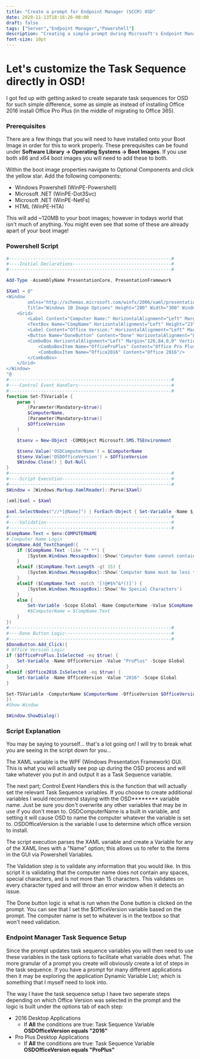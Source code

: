 ```yaml
---
title: "Create a prompt for Endpoint Manager (SCCM) OSD"
date: 2020-11-13T18:16:26-08:00
draft: false
tags: ["Server","Endpoint Manager","Powershell"]
description: "Creating a simple prompt during Microsoft's Endpoint Manager for certain criteria"
font-size: 10pt
---
```


# Let's customize the Task Sequence directly in OSD!

I got fed up with getting asked to create separate task sequences for OSD for such simple difference, some as simple
as instead of installing Office 2016 install Office Pro Plus (in the middle of migrating to Office 365).

### Prerequisites
There are a few things that you will need to have installed onto your Boot Image in order for this to work properly. These prerequisites can be found under **Software Library -> Operating Systems -> Boot Images**. If you use both x86 and x64 boot images you will need to add these to both.

Within the boot image properties navigate to Optional Components and click the yellow star. Add the following components:
* Windows Powershell (WinPE-Powershell)
* Microsoft .NET (WinPE-Dot3Svc)
* Microsoft .NET (WinPE-NetFs)
* HTML (WinPE-HTA)

This will add ~120MB to your boot images; however in todays world that isn't much of anything. You might even see that some of these are already apart of your boot image!


### Powershell Script
```powershell
#-------------------------------------------------------------#
#----Initial Declarations-------------------------------------#
#-------------------------------------------------------------#

Add-Type -AssemblyName PresentationCore, PresentationFramework

$Xaml = @"
<Window
        xmlns="http://schemas.microsoft.com/winfx/2006/xaml/presentation"
        Title="Windows 10 Image Options" Height="200" Width="300" WindowStyle="ToolWindow">
    <Grid>
        <Label Content="Computer Name:" HorizontalAlignment="Left" Margin="20,20,0,0" VerticalAlignment="Top"/>
        <TextBox Name="CompName" HorizontalAlignment="Left" Height="23" Margin="126,24,0,0" TextWrapping="Wrap" VerticalAlignment="Top" Width="125" AutomationProperties.IsRequiredForForm="True"/>
        <Label Content="Office Version:" HorizontalAlignment="Left" Margin="20,80,0,0" VerticalAlignment="Top"/>
        <Button Name="DoneButton" Content="Done" HorizontalAlignment="Left" Margin="208,141,0,0" VerticalAlignment="Top" Width="75"/>
        <ComboBox HorizontalAlignment="Left" Margin="126,84,0,0" VerticalAlignment="Top" Width="120" SelectedIndex="0">
            <ComboBoxItem Name="OfficeProPlus" Content="Office Pro Plus"/>
            <ComboBoxItem Name="Office2016" Content="Office 2016"/>
        </ComboBox>
    </Grid>
</Window>
"@
#-------------------------------------------------------------#
#----Control Event Handlers-----------------------------------#
#-------------------------------------------------------------#
function Set-TSVariable {
    param (
        [Parameter(Mandatory=$true)]
        $ComputerName,
        [Parameter(Mandatory=$true)]
        $OfficeVersion
    )

    $tsenv = New-Object -COMObject Microsoft.SMS.TSEnvironment

    $tsenv.Value('OSDComputerName') = $ComputerName
    $tsenv.Value('OSDOfficeVersion') = $OfficeVersion
    $Window.Close() | Out-Null
}
#-------------------------------------------------------------#
#----Script Execution-----------------------------------------#
#-------------------------------------------------------------#
$Window = [Windows.Markup.XamlReader]::Parse($Xaml)

[xml]$xml = $Xaml

$xml.SelectNodes("//*[@Name]") | ForEach-Object { Set-Variable -Name $_.Name -Value $Window.FindName($_.Name) }
#-------------------------------------------------------------#
#----Validation-----------------------------------------------#
#-------------------------------------------------------------#
$CompName.Text = $env:COMPUTERNAME
# Computer Name Login
$CompName.Add_TextChanged({
    if ($CompName.Text -like "* *") {
        [System.Windows.MessageBox]::Show('Computer Name cannot contain spaces')
    }
    elseif ($CompName.Text.Length -gt 15) {
        [System.Windows.MessageBox]::Show('Computer Name must be less than 15 characters')
    }
    elseif ($CompName.Text -match '[!@#$%^&*()]') {
        [System.Windows.MessageBox]::Show('No Special Characters')
    }
    else {
        Set-Variable -Scope Global -Name ComputerName -Value $CompName.Text
        #$ComputerName = $CompName.Text
    }
})
#-------------------------------------------------------------#
#----Done Button Logic----------------------------------------#
#-------------------------------------------------------------#
$DoneButton.Add_Click({
# Office Version Logic
if ($OfficeProPlus.IsSelected -eq $true) {
    Set-Variable -Name OfficeVersion -Value "ProPlus" -Scope Global
}
elseif ($Office2016.IsSelected -eq $true) {
    Set-Variable -Name OfficeVersion -Value "2016" -Scope Global
}

Set-TSVariable -ComputerName $ComputerName -OfficeVersion $OfficeVersion
})
#Show Window

$Window.ShowDialog()
```
### Script Explanation
You may be saying to yourself... that's a lot going on! I will try to break what you are seeing in the script down for you...

The XAML variable is the WPF (Windows Presentation Framework) GUI. This is what you will actually see pop up during the OSD process and will take whatever you put in and output it as a Task Sequence variable. 

The next part; Control Event Handlers this is the function that will actually set the relevant Task Sequence variables. If you choose to create additional variables I would recommend staying with the OSD******** variable name. Just be sure you don't overwrite any other variables that may be in use if you don't mean to. OSDComputerName is a built in variable, and setting it will cause OSD to name the computer whatever the variable is set to. OSDOfficeVersion is the variable I use to determine which office version to install. 

The script execution parses the XAML variable and create a Variable for any of the XAML lines with a "Name" option; this allows us to refer to the items in the GUI via Powershell Variables.

The Validation step is to validate any information that you would like. In this script it is validating that the computer name does not contain any spaces, special characters, and is not more than 15 characters. This validates on every character typed and will throw an error window when it detects an issue.  

The Done button logic is what is run when the Done button is clicked on the prompt. You can see that I set the $OfficeVersion variable based on the prompt. The computer name is set to whatever is in the textbox so that won't need validation.

### Endpoint Manager Task Sequence Setup
Since the prompt updates task sequence variables you will then need to use these variables in the task options to facilitate what variable does what. The more granular of a prompt you create will obviously create a lot of steps in the task sequence. If you have a prompt for many different applications then it may be exploring the application Dynamic Variable List; which is something that I myself need to look into.

The way I have the task sequence setup I have two seperate steps depending on which Office Version was selected in the prompt and the logic is built under the options tab of each step:

* 2016 Desktop Applications
  * If **All** the conditions are true: Task Sequence Variable **OSDOfficeVersion equals "2016"**
* Pro Plus Desktop Applications
  * If **All** the conditions are true: Task Sequence Variable **OSDOfficeVersion equals "ProPlus"**